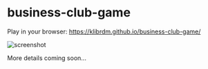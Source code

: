 # business-club-game
Play in your browser: https://klibrdm.github.io/business-club-game/

![screenshot](https://i.imgur.com/UVzjHT2.jpg)

More details coming soon...
